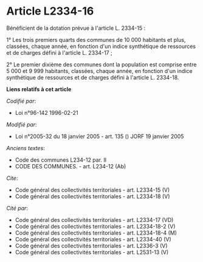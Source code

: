 # Article L2334-16

Bénéficient de la dotation prévue à l'article L. 2334-15 : 

1° Les trois premiers quarts des communes de 10 000 habitants et plus, classées, chaque année, en fonction d'un indice
synthétique de ressources et de charges défini à l'article L. 2334-17 ; 

2° Le premier dixième des communes dont la population est comprise entre 5 000 et 9 999 habitants, classées, chaque année, en
fonction d'un indice synthétique de ressources et de charges défini à l'article L. 2334-18.

**Liens relatifs à cet article**

_Codifié par_:

  - Loi n°96-142 1996-02-21

_Modifié par_:

  - Loi n°2005-32 du 18 janvier 2005 - art. 135 () JORF 19 janvier 2005

_Anciens textes_:

  - Code des communes L234-12 par. II
  - CODE DES COMMUNES. - art. L234-12 (Ab)

_Cite_:

  - Code général des collectivités territoriales - art. L2334-15 (V)
  - Code général des collectivités territoriales - art. L2334-18 (V)

_Cité par_:

  - Code général des collectivités territoriales - art. L2334-17 (VD)
  - Code général des collectivités territoriales - art. L2334-18-2 (V)
  - Code général des collectivités territoriales - art. L2334-18-4 (M)
  - Code général des collectivités territoriales - art. L2334-40 (V)
  - Code général des collectivités territoriales - art. L2336-3 (V)
  - Code général des collectivités territoriales - art. L2531-13 (V)
